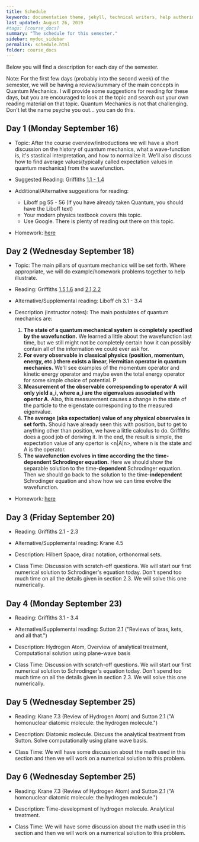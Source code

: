 ```yaml
---
title: Schedule
keywords: documentation theme, jekyll, technical writers, help authoring tools, hat replacements
last_updated: August 26, 2019
#tags: [course_docs]
summary: "The schedule for this semester."
sidebar: mydoc_sidebar
permalink: schedule.html
folder: course_docs
---
```


Below you will find a description for each day of the semester.  

Note: For the first few days (probably into the second week) of the semester, we will be having a review/summary of the main concepts in Quantum Mechanics.  I will provide some suggestions for reading for these days, but you are encouraged to look at the topic and search out your own reading material on that topic.  Quantum Mechanics is not that challenging.  Don't let the name psyche you out... you can do this.
  
## Day 1 (Monday September 16)
   - Topic:  After the course overview/introductions we will have a short discussion on the history of quantum mechanics, what a wave-function is, it's stastical interpretation, and how to normalize it.  We'll also discuss how to find average values(typically called expectation values in quantum mechanics) from the wavefunction.

   - Suggested Reading: Griffiths [1.1 - 1.4][griffiths_chp_1]
   - Additional/Alternative suggestions for reading:  
     - Liboff pg 55 - 56 (If you have already taken Quantum, you should have the Liboff text)
     - Your modern physics textbook covers this topic.
     - Use Google.  There is plenty of reading out there on this topic.

   - Homework: [here][day_1_hw]

## Day 2 (Wednesday September 18)  

   - Topic:  The main pillars of quantum mechanics will be set forth.  Where appropriate, we will do example/homework problems together to help illustrate.  
   - Reading: Griffiths [1.5,1.6][griffiths_chp_1] and [2.1,2.2][griffiths_chp_2]
   - Alternative/Supplemental reading: Liboff ch 3.1 - 3.4

   - Description (instructor notes): The main postulates of quantum mechanics are:
     1. **The state of a quantum mechanical system is completely specified by the wavefunction.**  We learned a little about the wavefunction last time, but we still might not be completely certain how it can possibly contain all of the information we could ever ask for.
     2. **For every observable in classical physics (position, momentum, energy, etc.) there exists a linear, Hermitian operator in quantum mechanics.**  We'll see examples of the momentum operator and kinetic energy operator and maybe even the total energy operator for some simple choice of potential.  P
     3. **Measurement of the observable corresponding to operator A will only yield a_i, where a_i are the eigenvalues associated with opertor A.**  Also, this measurement causes a change in the state of the particle to the eigenstate corresponding to the measured eigenvalue.
     4. **The average (aka expectation) value of any physical observales is set forth.**  Should have already seen this with position, but to get to anything other than position, we have a little calculus to do.  Griffiths does a good job of deriving it.  In the end, the result is simple, the expectation value of any opertor is <n\|A\|n>, where n is the state and A is the operator.
     5. **The wavefunction evolves in time according the the time-dependent Schrodinger equation.**  Here we should show the separable solution to the time-**dependent** Schrodinger equation.  Then we should go back to the solution to the time-**independent** Schrodinger equation and show how we can time evolve the wavefunction.

   - Homework: [here][day_2_hw]


## Day 3 (Friday September 20)

   - Reading: Griffiths  2.1 - 2.3
   - Alternative/Supplemental reading: Krane 4.5

   - Description: Hilbert Space, dirac notation, orthonormal sets.

   - Class Time:  Discussion with scratch-off questions.  We will start our first numerical solution to Schrodinger's equation today.  Don't spend too much time on all the details given in section 2.3.  We will solve this one numerically.

## Day 4 (Monday September 23)

   - Reading: Griffiths  3.1 - 3.4
   - Alternative/Supplemental reading: Sutton 2.1 ("Reviews of bras, kets, and all that.")

   - Description: Hydrogen Atom, Overview of analytical treatment,  Computational solution using plane-wave basis

   - Class Time:  Discussion with scratch-off questions.  We will start our first numerical solution to Schrodinger's equation today.  Don't spend too much time on all the details given in section 2.3.  We will solve this one numerically.


## Day 5 (Wednesday September 25)

   - Reading: Krane 7.3 (Review of Hydrogen Atom) and Sutton 2.1 ("A homonuclear diatomic molecule: the hydrogen molecule.")

   - Description: Diatomic molecule.  Discuss the analytical treatment from Sutton.  Solve computationally using plane wave basis.

   - Class Time:  We will have some discussion about the math used in this section and then we will work on a numerical solution to this problem.

## Day 6 (Wednesday September 25)

   - Reading: Krane 7.3 (Review of Hydrogen Atom) and Sutton 2.1 ("A homonuclear diatomic molecule: the hydrogen molecule.")

   - Description: Time-development of hydrogen molecule.  Analytical treatment.

   - Class Time:  We will have some discussion about the math used in this section and then we will work on a numerical solution to this problem.





[griffiths_chp_1]: https://content.byui.edu/file/51c6f2c7-d1f2-4716-9674-c3bc2de5a273/1/Intro%20to%20Quantum%20Mechanics%20Chapter%201.pdf
[griffiths_chp_2]: https://content.byui.edu/file/51c6f2c7-d1f2-4716-9674-c3bc2de5a273/1/Intro%20to%20Quantum%20Mechanics%20Chapter%202.pdf
[day_1_hw]: https://lancejnelson.github.io/PH323/course_docs/homework/day1.pdf
[day_2_hw]: https://lancejnelson.github.io/PH323/course_docs/homework/day2.pdf